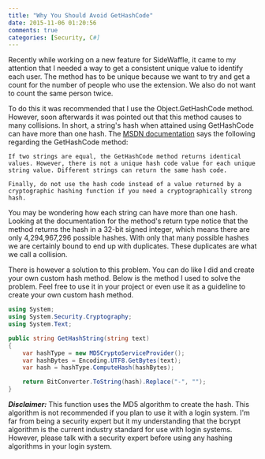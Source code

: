```yaml
---
title: "Why You Should Avoid GetHashCode"
date: 2015-11-06 01:20:56
comments: true
categories: [Security, C#]
---
```


Recently while working on a new feature for SideWaffle, it came to my attention that I needed a way to get a consistent unique value to identify each user. The method has to be unique because we want to try and get a count for the number of people who use the extension. We also do not want to count the same person twice.

To do this it was recommended that I use the Object.GetHashCode method. However, soon afterwards it was pointed out that this method causes to many collisions. In short, a string's hash when attained using GetHashCode can have more than one hash. The [MSDN documentation](https://msdn.microsoft.com/en-us/library/system.string.gethashcode(v=vs.110).aspx) says the following regarding the GetHashCode method:

```text
If two strings are equal, the GetHashCode method returns identical values. However, there is not a unique hash code value for each unique string value. Different strings can return the same hash code.

Finally, do not use the hash code instead of a value returned by a cryptographic hashing function if you need a cryptographically strong hash.
```

You may be wondering how each string can have more than one hash. Looking at the documentation for the method's return type notice that the method returns the hash in a 32-bit signed integer, which means there are only 4,294,967,296 possible hashes. With only that many possible hashes we are certainly bound to end up with duplicates. These duplicates are what we call a collision.

There is however a solution to this problem. You can do like I did and create your own custom hash method. Below is the method I used to solve the problem. Feel free to use it in your project or even use it as a guideline to create your own custom hash method.

```csharp
using System;
using System.Security.Cryptography;
using System.Text;

public string GetHashString(string text)
{
    var hashType = new MD5CryptoServiceProvider();
    var hashBytes = Encoding.UTF8.GetBytes(text);
    var hash = hashType.ComputeHash(hashBytes);

    return BitConverter.ToString(hash).Replace("-", "");
}
```

***Disclaimer:*** This function uses the MD5 algorithm to create the hash. This algorithm is not recommended if you plan to use it with a login system. I'm far from being a security expert but it my understanding that the bcrypt algorithm is the current industry standard for use with login systems. However, please talk with a security expert before using any hashing algorithms in your login system.
